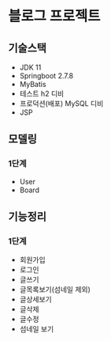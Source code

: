 # 블로그 프로젝트

## 기술스택
- JDK 11
- Springboot 2.7.8
- MyBatis
- 테스트 h2 디비
- 프로덕션(배포) MySQL 디비
- JSP

## 모델링
### 1단계
- User
- Board


## 기능정리
### 1단계
- 회원가입
- 로그인
- 글쓰기
- 글목록보기(섬네일 제외)
- 글상세보기
- 글삭제
- 글수정
- 섬네일 보기
